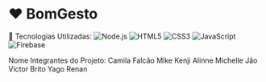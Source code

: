 # ❤️ BomGesto
🤖 Tecnologias Utilizadas: 
![Node.js](https://img.shields.io/badge/-Node.js-339933?style=flat&logo=node.js&logoColor=fff)
![HTML5](https://img.shields.io/badge/-HTML5-E34F26?style=flat&logo=html5&logoColor=fff)
![CSS3](https://img.shields.io/badge/-CSS3-1572B6?style=flat&logo=css3&logoColor=fff)
![JavaScript](https://img.shields.io/badge/-JavaScript-F7DF1E?style=flat&logo=javascript&logoColor=000)
![Firebase](https://img.shields.io/badge/-Firebase-FFCA28?style=flat&logo=firebase&logoColor=000)

Nome Integrantes do Projeto: 
Camila Falcão
Mike Kenji
Alinne Michelle
Jão Victor Brito
Yago Renan
